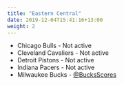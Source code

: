 ```yaml
---
title: "Eastern Central"
date: 2019-12-04T15:41:16+13:00
weight: 2
---
```


- Chicago Bulls - Not active
- Cleveland Cavaliers - Not active
- Detroit Pistons - Not active
- Indiana Pacers - Not active
- Milwaukee Bucks - [@BucksScores](https://twitter.com/bucksscores)